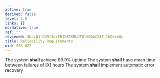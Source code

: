 ```yaml
---
active: true
derived: false
level: 1.0
links: []
normative: true
ref: ''
reviewed: 3bacQ1-CU9f3qxFH1k8TKBLDT0lX0GmCX3Z_tWQsrmQ=
title: Reliability Requirements
uid: SSS-022
---
```


The system **shall** achieve 99.9% uptime
The system **shall** have mean time between failures of [X] hours
The system **shall** implement automatic error recovery
